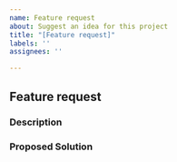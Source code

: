 ```yaml
---
name: Feature request
about: Suggest an idea for this project
title: "[Feature request]"
labels: ''
assignees: ''

---
```


## Feature request

### Description

<!-- Is your feature request related to a problem? Please describe. This should be a clear and concise description of what the problem is. -->

### Proposed Solution

<!-- Describe the solution you'd like. This should be a clear and concise description of what you want to happen -->
